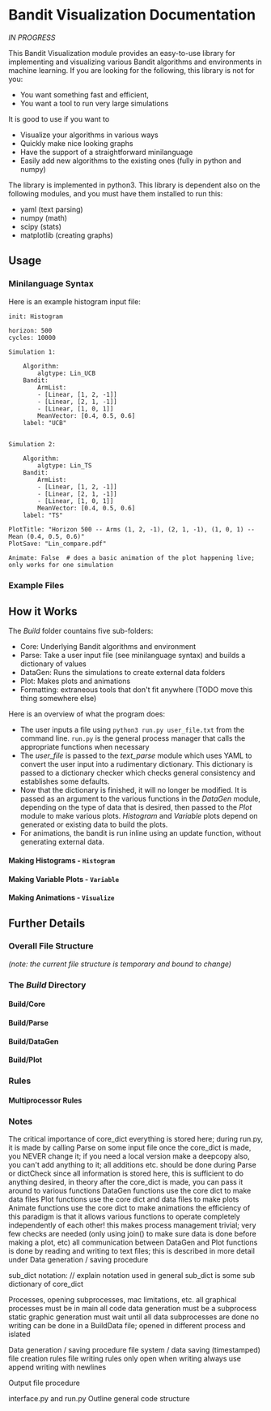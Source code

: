 # Bandit Visualization Documentation
_IN PROGRESS_

This Bandit Visualization module provides an easy-to-use library for implementing and visualizing various Bandit algorithms and environments in machine learning. If you are looking for the following, this library is not for you:
- You want something fast and efficient,
- You want a tool to run very large simulations

It is good to use if you want to
- Visualize your algorithms in various ways
- Quickly make nice looking graphs
- Have the support of a straightforward minilanguage
- Easily add new algorithms to the existing ones (fully in python and numpy)

The library is implemented in python3. This library is dependent also on the following modules, and you must have them installed to run this:
- yaml (text parsing)
- numpy (math)
- scipy (stats)
- matplotlib (creating graphs)
## Usage


### Minilanguage Syntax
Here is an example histogram input file:

    init: Histogram

    horizon: 500
    cycles: 10000

    Simulation 1:

        Algorithm:
            algtype: Lin_UCB
        Bandit:
            ArmList:
            - [Linear, [1, 2, -1]]
            - [Linear, [2, 1, -1]]
            - [Linear, [1, 0, 1]]
            MeanVector: [0.4, 0.5, 0.6]
        label: "UCB"


    Simulation 2:

        Algorithm:
            algtype: Lin_TS
        Bandit:
            ArmList:
            - [Linear, [1, 2, -1]]
            - [Linear, [2, 1, -1]]
            - [Linear, [1, 0, 1]]
            MeanVector: [0.4, 0.5, 0.6]
        label: "TS"

    PlotTitle: "Horizon 500 -- Arms (1, 2, -1), (2, 1, -1), (1, 0, 1) -- Mean (0.4, 0.5, 0.6)"
    PlotSave: "Lin_compare.pdf"

    Animate: False  # does a basic animation of the plot happening live; only works for one simulation

### Example Files

## How it Works
The *Build* folder countains five sub-folders:
- Core: Underlying Bandit algorithms and environment
- Parse: Take a user input file (see minilanguage syntax) and builds a dictionary of values
- DataGen: Runs the simulations to create external data folders
- Plot: Makes plots and animations
- Formatting: extraneous tools that don't fit anywhere (TODO move this thing somewhere else)

Here is an overview of what the program does:
- The user inputs a file using `python3 run.py user_file.txt` from the command line. `run.py` is the general process manager that calls the appropriate functions when necessary
- The *user_file* is passed to the *text_parse* module which uses YAML to convert the user input into a rudimentary dictionary. This dictionary is passed to a dictionary checker which checks general consistency and establishes some defaults.
- Now that the dictionary is finished, it will no longer be modified. It is passed as an argument to the various functions in the *DataGen* module, depending on the type of data that is desired, then passed to the *Plot* module to make various plots. *Histogram* and *Variable* plots depend on generated or existing data to build the plots.
- For animations, the bandit is run inline using an update function, without generating external data.

#### Making Histograms - `Histogram`
#### Making Variable Plots - `Variable`
#### Making Animations - `Visualize`

## Further Details

### Overall File Structure
_(note: the current file structure is temporary and bound to change)_

### The _Build_ Directory
#### Build/Core
#### Build/Parse
#### Build/DataGen
#### Build/Plot

### Rules
#### Multiprocessor Rules


### Notes
The critical importance of core_dict
    everything is stored here; during run.py, it is made by calling Parse on some input file
    once the core_dict is made, you NEVER change it; if you need a local version make a deepcopy
    also, you can't add anything to it; all additions etc. should be done during Parse or dictCheck
        since all information is stored here, this is sufficient to do anything desired, in theory
    after the core_dict is made, you can pass it around to various functions
        DataGen functions use the core dict to make data files
        Plot functions use the core dict and data files to make plots
            Animate functions use the core dict to make animations
    the efficiency of this paradigm is that it allows various functions to operate completely independently of each other!
        this makes process management trivial; very few checks are needed (only using join() to make sure data is done before making a plot, etc)
    all communication between DataGen and Plot functions is done by reading and writing to text files; this is described in more detail under Data generation / saving procedure

sub_dict notation:  // explain notation used in general
    sub_dict is some sub dictionary of core_dict

Processes, opening subprocesses, mac limitations, etc.
    all graphical processes must be in main
    all code data generation must be a subprocess
    static graphic generation must wait until all data subprocesses are done
    no writing can be done in a BuildData file; opened in different process and islated

Data generation / saving procedure
    file system / data saving (timestamped)
    file creation rules
    file writing rules
        only open when writing
        always use append
        writing with newlines

Output file procedure

interface.py and run.py
Outline general code structure